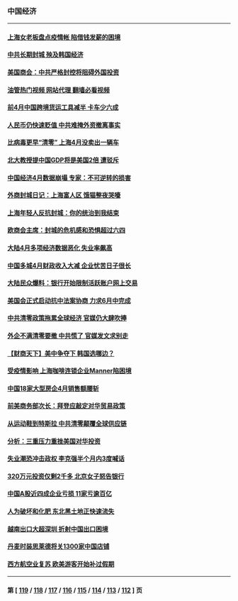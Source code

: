 ### 中国经济
---
#### [上海女老板盘点疫情帐 陷借钱发薪的困境](../../pages/ncid283/n13739410.md?05180845) 
#### [中共长期封城 殃及韩国经济](../../pages/ncid283/n13739351.md?05180845) 
#### [美国商会：中共严格封控将阻碍外国投资](../../pages/ncid283/n13739088.md?05180845) 
#### [油管热门视频 网站代理 翻墙必看视频](http://209.222.30.114:81/youtube.html?05180845)
#### [前4月中国跨境货运工具减半 卡车少六成](../../pages/ncid283/n13738983.md?05180845) 
#### [人民币仍快速贬值 中共难掩外资撤离事实](../../pages/ncid283/n13738925.md?05180845) 
#### [比病毒更早“清零” 上海4月没卖出一辆车](../../pages/ncid283/n13738757.md?05180845) 
#### [北大教授提中国GDP将是美国2倍 遭驳斥](../../pages/ncid283/n13738614.md?05180845) 
#### [中国经济4月数据崩塌 专家：不可逆转的损害](../../pages/ncid283/n13738442.md?05180845) 
#### [外商封城日记：上海富人区 饿猫整夜哭嚎](../../pages/ncid283/n13738603.md?05180845) 
#### [上海年轻人反抗封城：你的统治到我结束](../../pages/ncid283/n13738588.md?05180845) 
#### [欧商会主席：封城的危机感和恐惧超过六四](../../pages/ncid283/n13738395.md?05180845) 
#### [大陆4月多项经济数据恶化 失业率飙高](../../pages/ncid283/n13738358.md?05180845) 
#### [中国多城4月财政收入大减 企业忧苦日子很长](../../pages/ncid283/n13737994.md?05180845) 
#### [大陆民众爆料：银行开始限制活跃账户网上交易](../../pages/ncid283/n13737789.md?05180845) 
#### [美国会正式启动抗中法案协商 力求6月中完成](../../pages/ncid283/n13737740.md?05180845) 
#### [中共清零政策拖累全球经济 官媒仍大肆吹捧](../../pages/ncid283/n13737257.md?05180845) 
#### [外企不满清零要撤 中共慌了 官媒发文求别走](../../pages/ncid283/n13737067.md?05180845) 
#### [【财商天下】美中争夺下 韩国选哪边？](../../pages/ncid283/n13736981.md?05180845) 
#### [受疫情影响 上海咖啡连锁企业Manner陷困境](../../pages/ncid283/n13737070.md?05180845) 
#### [中国18家大型房企4月销售额腰斩](../../pages/ncid283/n13737051.md?05180845) 
#### [前美商务部次长：拜登应敲定对华贸易政策](../../pages/ncid283/n13736985.md?05180845) 
#### [从运动鞋到特斯拉 中共清零颠覆全球供应链](../../pages/ncid283/n13736996.md?05180845) 
#### [分析：三重压力重挫美国对华投资](../../pages/ncid283/n13731653.md?05180845) 
#### [失业潮恐冲击政权 李克强半个月内3度喊话](../../pages/ncid283/n13736842.md?05180845) 
#### [320万元投资仅剩2千多 北京女子怒告银行](../../pages/ncid283/n13736856.md?05180845) 
#### [中国A股近四成企业亏损 11家亏逾百亿](../../pages/ncid283/n13736511.md?05180845) 
#### [人为破坏和化肥 东北黑土地正快速流失](../../pages/ncid283/n13736483.md?05180845) 
#### [越南出口大超深圳 折射中国出口困境](../../pages/ncid283/n13736418.md?05180845) 
#### [丹麦时装思莱德将关1300家中国店铺](../../pages/ncid283/n13736064.md?05180845) 
#### [西方航空业复苏 欧美游客开始补过假期](../../pages/ncid283/n13735890.md?05180845) 

---
#### 第 [ [119](./119.md?05180845) / [118](./118.md?05180845) / [117](./117.md?05180845) / [116](./116.md?05180845) / [115](./115.md?05180845) / [114](./114.md?05180845) / [113](./113.md?05180845) / [112](./112.md?05180845) ] 页

